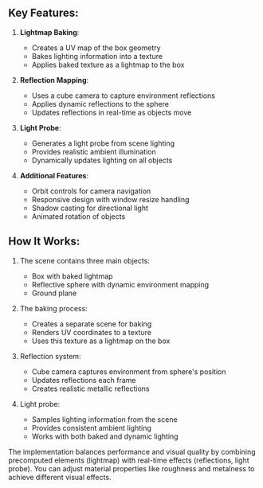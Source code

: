 

## Key Features:

1. **Lightmap Baking**:
   - Creates a UV map of the box geometry
   - Bakes lighting information into a texture
   - Applies baked texture as a lightmap to the box

2. **Reflection Mapping**:
   - Uses a cube camera to capture environment reflections
   - Applies dynamic reflections to the sphere
   - Updates reflections in real-time as objects move

3. **Light Probe**:
   - Generates a light probe from scene lighting
   - Provides realistic ambient illumination
   - Dynamically updates lighting on all objects

4. **Additional Features**:
   - Orbit controls for camera navigation
   - Responsive design with window resize handling
   - Shadow casting for directional light
   - Animated rotation of objects

## How It Works:

1. The scene contains three main objects:
   - Box with baked lightmap
   - Reflective sphere with dynamic environment mapping
   - Ground plane

2. The baking process:
   - Creates a separate scene for baking
   - Renders UV coordinates to a texture
   - Uses this texture as a lightmap on the box

3. Reflection system:
   - Cube camera captures environment from sphere's position
   - Updates reflections each frame
   - Creates realistic metallic reflections

4. Light probe:
   - Samples lighting information from the scene
   - Provides consistent ambient lighting
   - Works with both baked and dynamic lighting

The implementation balances performance and visual quality by combining precomputed elements (lightmap) with real-time effects (reflections, light probe). You can adjust material properties like roughness and metalness to achieve different visual effects.